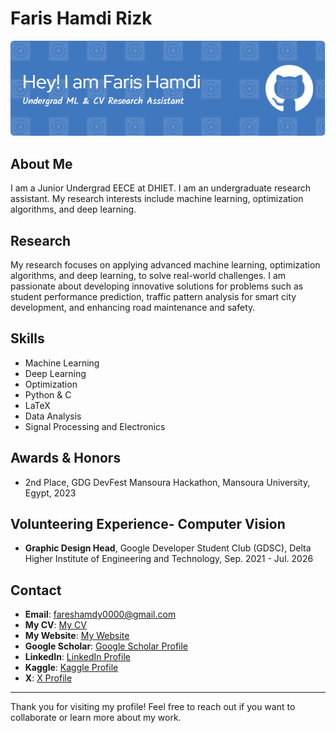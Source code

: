 # Faris Hamdi Rizk

![Profile Header](https://github.com/faris-hamdi/faris-hamdi/blob/main/github-header-image.png)

## About Me
I am a Junior Undergrad EECE at DHIET.
I am an undergraduate research assistant. My research interests include machine learning, optimization algorithms, and deep learning.

## Research
My research focuses on applying advanced machine learning, optimization algorithms, and deep learning,  to solve real-world challenges. I am passionate about developing innovative solutions for problems such as student performance prediction, traffic pattern analysis for smart city development, and enhancing road maintenance and safety.

## Skills
- Machine Learning
- Deep Learning
- Optimization
- Python & C
- LaTeX
- Data Analysis
- Signal Processing and Electronics

## Awards & Honors
- 2nd Place, GDG DevFest Mansoura Hackathon, Mansoura University, Egypt, 2023

## Volunteering Experience- Computer Vision

- **Graphic Design Head**, Google Developer Student Club (GDSC), Delta Higher Institute of Engineering and Technology, Sep. 2021 - Jul. 2026

## Contact
- **Email**: [fareshamdy0000@gmail.com](mailto:fareshamdy0000@gmail.com)
- **My CV**: [My CV](https://drive.google.com/file/d/1AWW99l2K2VhIHo5af-0E934BcntH059W/view?usp=sharing)
- **My Website**: [My Website](https://faris-hamdi.github.io/)
- **Google Scholar**: [Google Scholar Profile](https://scholar.google.com/citations?user=APspKoIAAAAJ&hl=en)
- **LinkedIn**: [LinkedIn Profile](https://www.linkedin.com/in/fares-hamdy0/)
- **Kaggle**: [Kaggle Profile](https://www.kaggle.com/fareshamdy)
- **X**: [X Profile](https://x.com/farishamdi0000)

---

Thank you for visiting my profile! Feel free to reach out if you want to collaborate or learn more about my work.
